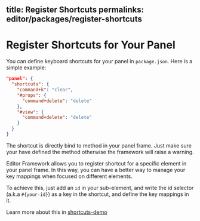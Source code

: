 title: Register Shortcuts
permalinks: editor/packages/register-shortcuts
---

# Register Shortcuts for Your Panel

You can define keyboard shortcuts for your panel in `package.json`. Here is a simple example:

```json
"panel": {
  "shortcuts": {
    "command+k": "clear",
    "#props": {
      "command+delete": "delete"
    },
    "#view": {
      "command+delete": "delete"
    }
  }
}
```

The shortcut is directly bind to method in your panel frame. Just make sure your have defined the method otherwise the framework will raise a warning.

Editor Framework allows you to register shortcut for a specific element in your panel frame. In this way, you can have a better way to manage your key mappings when focused on different elements.

To achieve this, just add an `id` in your sub-element, and write the id selector (a.k.a `#{your-id}`) as a key in the shortcut, and define the key mappings in it.

Learn more about this in [shortcuts-demo](https://github.com/fireball-x/editor-framework/tree/master/demo/shortcuts)
